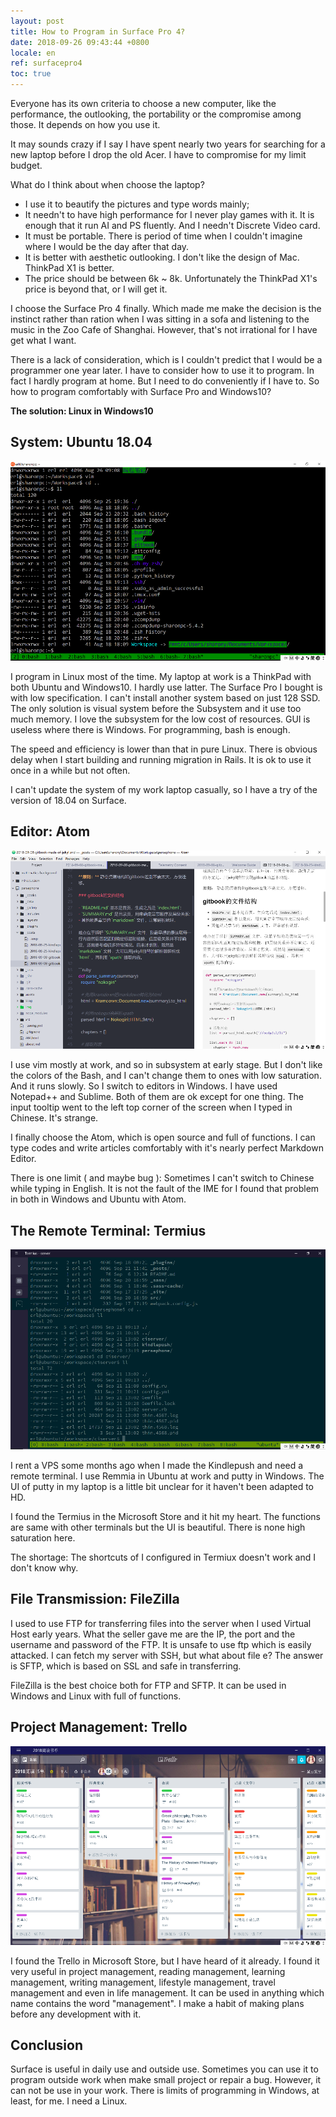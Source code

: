 ```yaml
---
layout: post
title: How to Program in Surface Pro 4?
date: 2018-09-26 09:43:44 +0800
locale: en
ref: surfacepro4
toc: true
---
```

Everyone has its own criteria to choose a new computer, like the performance, the outlooking, the portability or the compromise among those. It depends on how you use it.

<!--more-->

It may sounds crazy if I say I have spent nearly two years for searching for a new laptop before I drop the old Acer. I have to compromise for my limit budget.

What do I think about when choose the laptop?

- I use it to beautify the pictures and type words mainly;
- It needn't to have high performance for I never play games with it. It is enough that it run AI and PS fluently. And I needn't Discrete Video card.
- It must be portable. There is period of time when I couldn't imagine where I would be the day after that day.
- It is better with aesthetic outlooking. I don't like the design of Mac. ThinkPad X1 is better.
- The price should be between 6k ~ 8k. Unfortunately the ThinkPad X1's price is beyond that, or I will get it.

I choose the Surface Pro 4 finally. Which made me make the decision is the instinct rather than ration when I was sitting in a sofa and listening to the music in the Zoo Cafe of Shanghai. However, that's not irrational for I have get what I want.

There is a lack of consideration, which is I couldn't predict that I would be a programmer one year later. I have to consider how to use it to program. In fact I hardly program at home. But I need to do conveniently if I have to. So how to program comfortably with Surface Pro and Windows10?

**The solution: Linux in Windows10**

## System: Ubuntu 18.04

![ubuntu in windows](/img/surface/ubuntu_in_windows.png)

I program in Linux most of the time. My laptop at work is a ThinkPad with both Ubuntu and Windows10. I hardly use latter. The Surface Pro I bought is with low specification. I can't install another system based on just 128 SSD. The only solution is visual system before the Subsystem and it use too much memory. I love the subsystem for the low cost of resources. GUI is useless where there is Windows. For programming, bash is enough.

The speed and efficiency is lower than that in pure Linux. There is obvious delay when I start building and running migration in Rails. It is ok to use it once in a while but not often.

I can't update the system of my work laptop casually, so I have a try of the version of 18.04 on Surface.

## Editor: Atom

![Atom](/img/surface/atom.png)

I use vim mostly at work, and so in subsystem at early stage. But I don't like the colors of the Bash, and I can't change them to ones with low saturation. And it runs slowly. So I switch to editors in Windows. I have used Notepad++ and Sublime. Both of them are ok except for one thing. The input tooltip went to the left top corner of the screen when I typed in Chinese. It's strange.

I finally choose the Atom, which is open source and full of functions. I can type codes and write articles comfortably with it's nearly perfect Markdown Editor.

There is one limit ( and maybe bug ): Sometimes I can't switch to Chinese while typing in English. It is not the fault of the IME for I found that problem in both in Windows and Ubuntu with Atom.

## The Remote Terminal: Termius

![Termius](/img/surface/termius.png)

I rent a VPS some months ago when I made the Kindlepush and need a remote terminal. I use Remmia in Ubuntu at work and putty in Windows. The UI of putty in my laptop is a little bit unclear for it haven't been adapted to HD.

I found the Termius in the Microsoft Store and it hit my heart. The functions are same with other terminals but the UI is beautiful. There is none high saturation here.

The shortage: The shortcuts of I configured in Termiux doesn't work and I don't know why.

## File Transmission: FileZilla

I used to use FTP for transferring files into the server when I used Virtual Host early years. What the seller gave me are the IP, the port and the username and password of the FTP. It is unsafe to use ftp which is easily attacked. I can fetch my server with SSH, but what about file e? The answer is SFTP, which is based on SSL and safe in transferring.

FileZilla is the best choice both for FTP and SFTP. It can be used in Windows and Linux with full of functions.

## Project Management: Trello

![Trello](/img/surface/trello.png)

I found the Trello in Microsoft Store, but I have heard of it already. I found it very useful in project management, reading management, learning management, writing management, lifestyle management, travel management and even in life management. It can be used in anything which name contains the word "management". I make a habit of making plans before any development with it.

## Conclusion

Surface is useful in daily use and outside use. Sometimes you can use it to program outside work when make small project or repair a bug. However, it can not be use in your work. There is limits of programming in Windows, at least, for me. I need a Linux.
